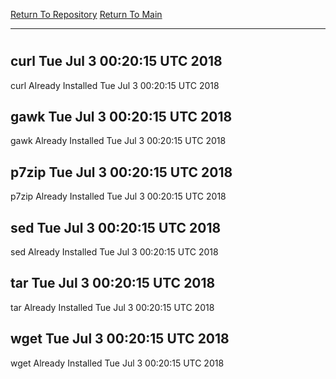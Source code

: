 [Return To Repository](https://github.com/deathbybandaid/piholeparser/)
[Return To Main](https://github.com/deathbybandaid/piholeparser/blob/master/RecentRunLogs/Mainlog.md)
____________________________________
# 
## curl Tue Jul 3 00:20:15 UTC 2018
curl Already Installed Tue Jul 3 00:20:15 UTC 2018
## gawk Tue Jul 3 00:20:15 UTC 2018
gawk Already Installed Tue Jul 3 00:20:15 UTC 2018
## p7zip Tue Jul 3 00:20:15 UTC 2018
p7zip Already Installed Tue Jul 3 00:20:15 UTC 2018
## sed Tue Jul 3 00:20:15 UTC 2018
sed Already Installed Tue Jul 3 00:20:15 UTC 2018
## tar Tue Jul 3 00:20:15 UTC 2018
tar Already Installed Tue Jul 3 00:20:15 UTC 2018
## wget Tue Jul 3 00:20:15 UTC 2018
wget Already Installed Tue Jul 3 00:20:15 UTC 2018
